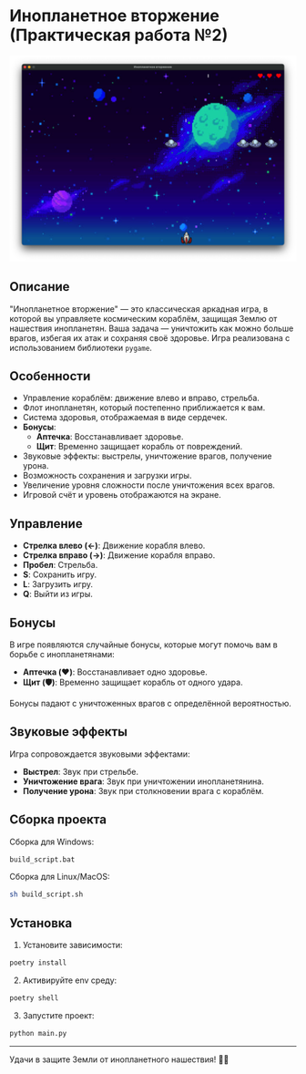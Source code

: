 # Инопланетное вторжение (Практическая работа №2)

![Alien Invasion Banner](images/game.png)

## Описание

"Инопланетное вторжение" — это классическая аркадная игра, в которой вы управляете космическим кораблём, защищая Землю от нашествия инопланетян. Ваша задача — уничтожить как можно больше врагов, избегая их атак и сохраняя своё здоровье. Игра реализована с использованием библиотеки `pygame`.

## Особенности

- Управление кораблём: движение влево и вправо, стрельба.
- Флот инопланетян, который постепенно приближается к вам.
- Система здоровья, отображаемая в виде сердечек.
- **Бонусы**:
  - **Аптечка**: Восстанавливает здоровье.
  - **Щит**: Временно защищает корабль от повреждений.
- Звуковые эффекты: выстрелы, уничтожение врагов, получение урона.
- Возможность сохранения и загрузки игры.
- Увеличение уровня сложности после уничтожения всех врагов.
- Игровой счёт и уровень отображаются на экране.

## Управление

- **Стрелка влево (←)**: Движение корабля влево.
- **Стрелка вправо (→)**: Движение корабля вправо.
- **Пробел**: Стрельба.
- **S**: Сохранить игру.
- **L**: Загрузить игру.
- **Q**: Выйти из игры.

## Бонусы

В игре появляются случайные бонусы, которые могут помочь вам в борьбе с инопланетянами:

- **Аптечка (❤️)**: Восстанавливает одно здоровье.
- **Щит (🛡️)**: Временно защищает корабль от одного удара.

Бонусы падают с уничтоженных врагов с определённой вероятностью.

## Звуковые эффекты

Игра сопровождается звуковыми эффектами:

- **Выстрел**: Звук при стрельбе.
- **Уничтожение врага**: Звук при уничтожении инопланетянина.
- **Получение урона**: Звук при столкновении врага с кораблём.

## Сборка проекта

Сборка для Windows:

```bash
build_script.bat
```

Сборка для Linux/MacOS:

```bash
sh build_script.sh
```

## Установка

1. Установите зависимости:

```bash
poetry install
```

2. Активируйте env среду:

```bash
poetry shell
```

3. Запустите проект:

```bash
python main.py
```

---

Удачи в защите Земли от инопланетного нашествия! 🚀👾

